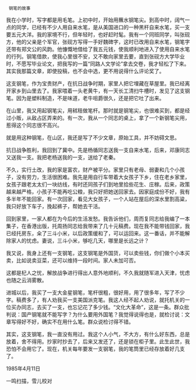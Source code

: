      钢笔的故事 

  我在小学时，写字都是用毛笔。上初中时，开始用蘸水钢笔尖。到高中时，阔气一点的同学，已经有不少人用自来水笔，是从美国进口的一种黑杆自来水笔，买一支要五元大洋。我的家境不行，但年轻时，也好赶时髦。我有一个同班同学，叫张砚方，他的父亲是个军官，张砚方写得一手好魏碑字，这时已改用自来水笔，钢笔字还带有郑文公的风韵。他慷慨地借给了我五元钱，使我顺利地进入了使用自来水笔的行列。钢笔借款，使我心里很不安，又不敢向家里去要，直到张砚方大学毕业时，不愿写毕业论文，把我写的一篇“同路人文学论”拿去交卷，我才轻松了下来。其实我那篇文章，即使投稿，也不会中选，更不用说得什么评论奖了。 

  这支钢笔，作为宝贵财产，在抗日战争时期，家里人把它埋藏在草屋里。我已经离开家乡到山里去了。我家喂着一头老黄牛，有一天长工清扫牛槽时，发见了这支钢笔。因为是塑料制造，不是味道，老牛咀爵很久，还是把它吐了出来。 

  在山里，我又用起钢笔尖，用秫秸做笔杆。那时就是钢笔尖，也很难买到，都是经过小贩，从敌占区弄来的。有一次，我从一个同志的桌上，拿了一个新钢笔尖用，惹得这个同志很不高兴。 

  就是用这种钢笔，在山区，我还是写了不少文章，原始工具，并不妨碍文思。 

  抗日战争胜利，我回到了冀中。先是杨循同志送我一支自来水笔，后来，邓康同志又送我一支。我把老杨送我的一支，送给了老秦。 

  不久，实行土改，我的家是富农，财产被平分。家里只有老母、弱妻和几个小孩子，没有劳力，生活很困难。我先是用自行车带着大女孩子下乡，住在老乡家里，女孩子跟老太太们一块纺线，有时还同孩子们到地里拾些花生、庄稼。后来，政策越来越严格，小孩子不能再吃公粮，我只好把她送回家去。因家庭成份不好，我有多半年不能回家。有一次回家，看见大女孩子，一个人站在屋后的深水里割高粱，我只好放下车子，挽起裤子，帮她去干活。 

  回到家里，一家人都在为今后的生活发愁。我告诉他们，周而复同志给我编了一本集子，在香港出版，托周扬同志给我带来了几十元稿费。现在我不能带钱回家，我已经托房东，籴了三斗小米，以后政策缓和了，可以运回来。这一番话，并不能解除家人的忧虑。妻说，三斗小米，够吃几天，哪里是长远之计？ 

  我又说，我身上还有一支钢笔，这支钢笔是外国货，可以卖些钱，你们做个小本买卖，比如说卖豆菜，还可以维持一段时间。家人未加可否。 

  这都是杞人之忧，解放战争进行得出人意外地顺利，不久我就随军进入天津，忧虑也随之云消雾散。 

  进城以后，我买了一支大金星钢笔，笔杆很粗，很好用，用了很多年，写了不少字。稿费多了，有人劝我买一支美国派克笔。我这人经不起人劝说，就托机关的一位买办同志，去买了一支，也忘记花了多少钱。“文化大革命”，这是一条。群众批判说：国产钢笔就不能写字？为什么要用外国笔？我觉得说得也是，就检讨说：文章写得好不好，确实不在用什么笔。群众说检讨得不错。 

  其实，这支钢笔，我一直没有用过。我这个人小气，不大方，有什么好东西，总是放着，舍不得用。抄家时抄去了，后来又发还了，还是锁在柜子里。此生此世，我恐怕不会用它了。现在，机关每年要发一支钢笔，我的笔筒里已经存放着好几支了。 

  1985年4月11日 

  一鸣扫描，雪儿校对 

